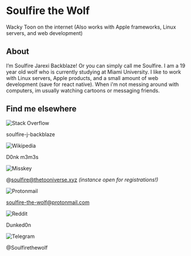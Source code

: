 # Soulfire the Wolf
 Wacky Toon on the internet
(Also works with Apple frameworks, Linux servers, and web development)

## About 
I’m Soulfire Jarexi Backblaze! Or you can simply call me Soulfire. I am a 19 year old wolf who is currently studying at Miami University. I like to work with Linux servers, Apple products, and a small amount of web development (save for react native). When i'm not messing around with computers, im usually watching cartoons or messaging friends.




## Find me elsewhere

![Stack Overflow](https://img.shields.io/badge/-Stackoverflow-FE7A16?style=for-the-badge&logo=stack-overflow&logoColor=white) 

soulfire-j-backblaze

![Wikipedia](https://img.shields.io/badge/Wikipedia-%23000000.svg?style=for-the-badge&logo=wikipedia&logoColor=white)

D0nk m3m3s

![Misskey](https://img.shields.io/badge/-MASTODON-%232B90D9?style=for-the-badge&logo=mastodon&logoColor=white)

@soulfire@thetooniverse.xyz
_(instance open for registrations!)_

![Protonmail](https://img.shields.io/badge/ProtonMail-8B89CC?style=for-the-badge&logo=protonmail&logoColor=white)

soulfire-the-wolf@protonmail.com

![Reddit](https://img.shields.io/badge/Reddit-FF4500?style=for-the-badge&logo=reddit&logoColor=white)

Dunked0n

![Telegram](https://img.shields.io/badge/Telegram-2CA5E0?style=for-the-badge&logo=telegram&logoColor=white)

@Soulfirethewolf


